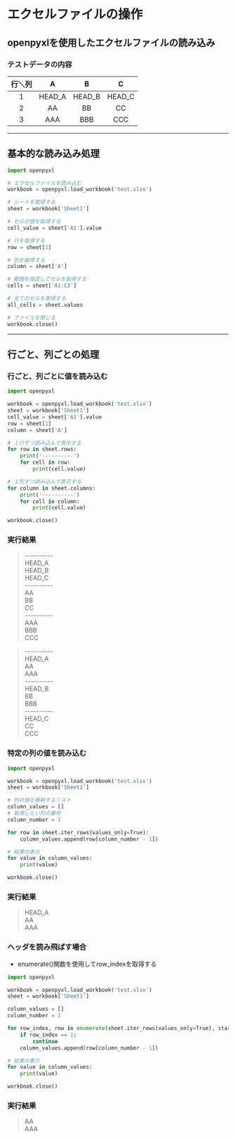 # エクセルファイルの操作

## openpyxlを使用したエクセルファイルの読み込み

### テストデータの内容

  | 行＼列 |   A    |   B    |   C    |
  | :----: | :----: | :----: | :----: |
  |   1    | HEAD_A | HEAD_B | HEAD_C |
  |   2    |   AA   |   BB   |   CC   |
  |   3    |  AAA   |  BBB   |  CCC   |

---

## 基本的な読み込み処理

```python
import openpyxl

# エクセルファイルを読み込む
workbook = openpyxl.load_workbook('test.xlsx')

# シートを取得する
sheet = workbook['Sheet1']

# セルの値を取得する
cell_value = sheet['A1'].value

# 行を取得する
row = sheet[1]

# 列を取得する
column = sheet['A']

# 範囲を指定してセルを取得する
cells = sheet['A1:C3']

# 全てのセルを取得する
all_cells = sheet.values

# ファイルを閉じる
workbook.close()
```

---

## 行ごと、列ごとの処理

### 行ごと、列ごとに値を読み込む

```python
import openpyxl

workbook = openpyxl.load_workbook('test.xlsx')
sheet = workbook['Sheet1']
cell_value = sheet['A1'].value
row = sheet[1]
column = sheet['A']

# １行ずつ読み込んで表示する
for row in sheet.rows:
    print('----------')
    for cell in row:
        print(cell.value)

# １列ずつ読み込んで表示する
for column in sheet.columns:
    print('----------')
    for cell in column:
        print(cell.value)

workbook.close()

```

### 実行結果

> \----------  
  HEAD_A  
  HEAD_B  
  HEAD_C  
  \----------  
  AA  
  BB  
  CC  
  \----------  
  AAA  
  BBB  
  CCC  

> \----------  
HEAD_A  
AA  
AAA  
\----------  
HEAD_B  
BB  
BBB  
\----------  
HEAD_C  
CC  
CCC

### 特定の列の値を読み込む

```python
import openpyxl

workbook = openpyxl.load_workbook('test.xlsx')
sheet = workbook['Sheet1']

# 列の値を格納するリスト
column_values = []
# 取得したい列の番号
column_number = 1

for row in sheet.iter_rows(values_only=True):
    column_values.append(row[column_number - 1])

# 結果の表示
for value in column_values:
    print(value)

workbook.close()
```

### 実行結果

> HEAD_A  
AA  
AAA  

### ヘッダを読み飛ばす場合

* enumerate()関数を使用してrow_indexを取得する

```python
import openpyxl

workbook = openpyxl.load_workbook('test.xlsx')
sheet = workbook['Sheet1']

column_values = []
column_number = 1

for row_index, row in enumerate(sheet.iter_rows(values_only=True), start=1):
    if row_index == 1:
        continue
    column_values.append(row[column_number - 1])

# 結果の表示
for value in column_values:
    print(value)

workbook.close()
```

### 実行結果

> AA  
AAA  
